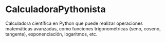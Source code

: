 # CalculadoraPythonista
Calculadora científica en Python que puede realizar operaciones matemáticas avanzadas, como funciones trigonométricas (seno, coseno, tangente), exponenciación, logaritmos, etc.
